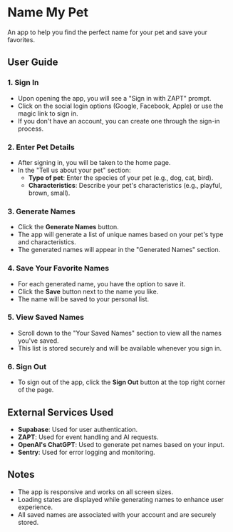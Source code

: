# Name My Pet

An app to help you find the perfect name for your pet and save your favorites.

## User Guide

### 1. Sign In

- Upon opening the app, you will see a "Sign in with ZAPT" prompt.
- Click on the social login options (Google, Facebook, Apple) or use the magic link to sign in.
- If you don't have an account, you can create one through the sign-in process.

### 2. Enter Pet Details

- After signing in, you will be taken to the home page.
- In the "Tell us about your pet" section:
  - **Type of pet**: Enter the species of your pet (e.g., dog, cat, bird).
  - **Characteristics**: Describe your pet's characteristics (e.g., playful, brown, small).

### 3. Generate Names

- Click the **Generate Names** button.
- The app will generate a list of unique names based on your pet's type and characteristics.
- The generated names will appear in the "Generated Names" section.

### 4. Save Your Favorite Names

- For each generated name, you have the option to save it.
- Click the **Save** button next to the name you like.
- The name will be saved to your personal list.

### 5. View Saved Names

- Scroll down to the "Your Saved Names" section to view all the names you've saved.
- This list is stored securely and will be available whenever you sign in.

### 6. Sign Out

- To sign out of the app, click the **Sign Out** button at the top right corner of the page.

## External Services Used

- **Supabase**: Used for user authentication.
- **ZAPT**: Used for event handling and AI requests.
- **OpenAI's ChatGPT**: Used to generate pet names based on your input.
- **Sentry**: Used for error logging and monitoring.

## Notes

- The app is responsive and works on all screen sizes.
- Loading states are displayed while generating names to enhance user experience.
- All saved names are associated with your account and are securely stored.
